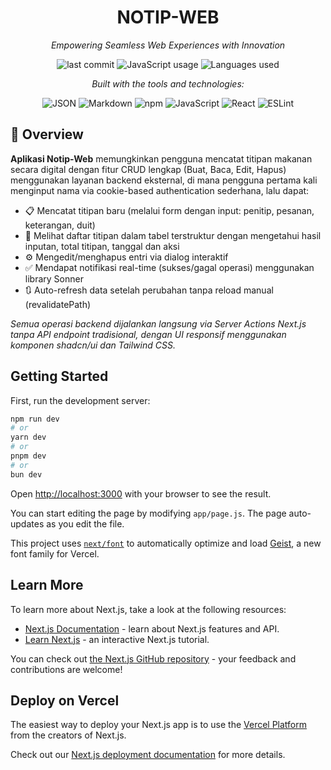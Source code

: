 <h1 align="center">NOTIP-WEB</h1>

<p align="center"><i>Empowering Seamless Web Experiences with Innovation</i></p>

<p align="center">
  <img src="https://img.shields.io/github/last-commit/luqmaaaaann/Notip-Web" alt="last commit" />
  <img src="https://img.shields.io/badge/javascript-88.9%25-yellow" alt="JavaScript usage" />
  <img src="https://img.shields.io/github/languages/count/luqmaaaaann/Notip-Web" alt="Languages used" />
</p>

<p align="center"><i>Built with the tools and technologies:</i></p>

<p align="center">
  <img src="https://img.shields.io/badge/JSON-000?logo=json&logoColor=white" alt="JSON" />
  <img src="https://img.shields.io/badge/Markdown-000?logo=markdown&logoColor=white" alt="Markdown" />
  <img src="https://img.shields.io/badge/npm-CB3837?logo=npm&logoColor=white" alt="npm" />
  <img src="https://img.shields.io/badge/JavaScript-F7DF1E?logo=javascript&logoColor=black" alt="JavaScript" />
  <img src="https://img.shields.io/badge/React-61DAFB?logo=react&logoColor=black" alt="React" />
  <img src="https://img.shields.io/badge/ESLint-4B32C3?logo=eslint&logoColor=white" alt="ESLint" />
</p>

## 🧩 Overview
**Aplikasi Notip-Web** memungkinkan pengguna mencatat titipan makanan secara digital dengan fitur CRUD lengkap (Buat, Baca, Edit, Hapus) menggunakan layanan backend eksternal, di mana pengguna pertama kali menginput nama via cookie-based authentication sederhana, lalu dapat:

- 📋 Mencatat titipan baru (melalui form dengan input: penitip, pesanan, keterangan, duit)
- 👀 Melihat daftar titipan dalam tabel terstruktur dengan mengetahui hasil inputan, total titipan, tanggal dan aksi
- ⚙️ Mengedit/menghapus entri via dialog interaktif
- ✅ Mendapat notifikasi real-time (sukses/gagal operasi) menggunakan library Sonner
- 🔃 Auto-refresh data setelah perubahan tanpa reload manual (revalidatePath)
  
*Semua operasi backend dijalankan langsung via Server Actions Next.js tanpa API endpoint tradisional, dengan UI responsif menggunakan komponen shadcn/ui dan Tailwind CSS.*



## Getting Started

First, run the development server:

```bash
npm run dev
# or
yarn dev
# or
pnpm dev
# or
bun dev
```

Open [http://localhost:3000](http://localhost:3000) with your browser to see the result.

You can start editing the page by modifying `app/page.js`. The page auto-updates as you edit the file.

This project uses [`next/font`](https://nextjs.org/docs/app/building-your-application/optimizing/fonts) to automatically optimize and load [Geist](https://vercel.com/font), a new font family for Vercel.

## Learn More

To learn more about Next.js, take a look at the following resources:

- [Next.js Documentation](https://nextjs.org/docs) - learn about Next.js features and API.
- [Learn Next.js](https://nextjs.org/learn) - an interactive Next.js tutorial.

You can check out [the Next.js GitHub repository](https://github.com/vercel/next.js) - your feedback and contributions are welcome!

## Deploy on Vercel

The easiest way to deploy your Next.js app is to use the [Vercel Platform](https://vercel.com/new?utm_medium=default-template&filter=next.js&utm_source=create-next-app&utm_campaign=create-next-app-readme) from the creators of Next.js.

Check out our [Next.js deployment documentation](https://nextjs.org/docs/app/building-your-application/deploying) for more details.
